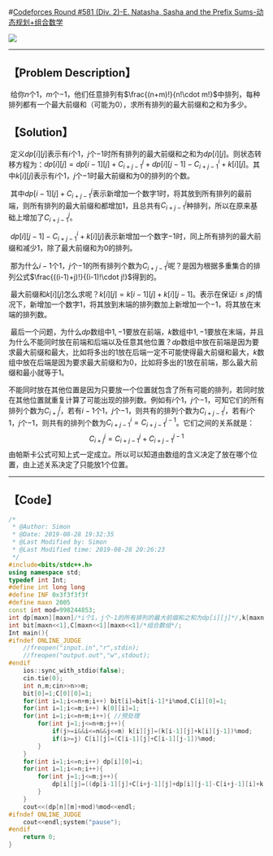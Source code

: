 #[Codeforces Round #581 (Div. 2)-E. Natasha, Sasha and the Prefix Sums-动态规划+组合数学](https://codeforces.com/contest/1204)

![](H:\GitHub\Algorithm\Codeforces\https___codeforces.com_contest_1204_problem_E.png)

------



## 【Problem Description】

​		给你$n$个$1$，$m$个$-1$，他们任意排列有$\frac{(n+m)!}{n!\cdot m!}$中排列，每种排列都有一个最大前缀和（可能为$0$），求所有排列的最大前缀和之和为多少。

## 【Solution】

​		定义$dp[i][j]$表示有$i$个$1$，$j$个$-1$时所有排列的最大前缀和之和为$dp[i][j]$。则状态转移方程为：$dp[i][j]=dp[i-1][j]+C_{i+j-1}^{j}+dp[i][j-1]-C_{i+j-1}^{i}+k[i][j]$。其中$k[i][j]$表示有$i$个$1$，$j$个$-1$时最大前缀和为$0$的排列的个数。

​		其中$dp[i-1][j]+C_{i+j-1}^j$表示新增加一个数字$1$时，将其放到所有排列的最前端，则所有排列的最大前缀和都增加$1$，且总共有$C_{i+j-1}^j$种排列，所以在原来基础上增加了$C_{i+j-1}^j$。

​		$dp[i][j-1]-C_{i+j-1}^i+k[i][j]$表示新增加一个数字$-1$时，同上所有排列的最大前缀和减少$1$，除了最大前缀和为$0$的排列。

​		那为什么$i-1$个$1$，$j$个$-1$的所有排列个数为$C_{i+j-1}^j$呢？是因为根据多重集合的排列公式$\frac{((i-1)+j)!}{(i-1)!\cdot j!}$得到的。

​		最大前缀和$k[i][j]$怎么求呢？$k[i][j]=k[i-1][j]+k[i][j-1]$。表示在保证$i\le j$的情况下，新增加一个数字$1$，将其放到末端的排列数加上新增加一个$-1$，将其放在末端的排列数。

​		最后一个问题，为什么$dp$数组中$1,-1$要放在前端，$k$数组中$1,-1$要放在末端，并且为什么不能同时放在前端和后端以及任意其他位置？$dp$数组中放在前端是因为要求最大前缀和最大，比如将多出的$1$放在后端一定不可能使得最大前缀和最大，$k$数组中放在后端是因为要求最大前缀和为$0$，比如将多出的$1$放在前端，那么最大前缀和最小就等于$1$。

​		不能同时放在其他位置是因为只要放一个位置就包含了所有可能的排列，若同时放在其他位置就重复计算了可能出现的排列数。例如有$i$个$1$，$j$个$-1$，可知它们的所有排列个数为$C_{i+j}^j$，若有$i-1$个$1$，$j$个$-1$，则共有的排列个数为$C_{i+j-1}^j$，若有$i$个$1$，$j$个$-1$，则共有的排列个数为$C_{i+j-1}^i=C_{i+j-1}^{j-1}$。它们之间的关系就是：
$$
C_{i+j}^{j}=C_{i+j-1}^{j}+C_{i+j-1}^{j-1}
$$
由帕斯卡公式可知上式一定成立。所以可以知道由数组的含义决定了放在哪个位置，由上述关系决定了只能放$1$个位置。

------



## 【Code】

```cpp
/*
 * @Author: Simon 
 * @Date: 2019-08-28 19:32:35 
 * @Last Modified by: Simon
 * @Last Modified time: 2019-08-28 20:26:23
 */
#include<bits/stdc++.h>
using namespace std;
typedef int Int;
#define int long long
#define INF 0x3f3f3f3f
#define maxn 2005
const int mod=998244853;
int dp[maxn][maxn]/*i个1，j个-1的所有排列的最大前缀和之和为dp[i][j]*/,k[maxn][maxn]/*i个1，j个-1的所有排列的最大前缀和为0的个数*/;
int bit[maxn<<1],C[maxn<<1][maxn<<1]/*组合数组*/;
Int main(){
#ifndef ONLINE_JUDGE
    //freopen("input.in","r",stdin);
    //freopen("output.out","w",stdout);
#endif
    ios::sync_with_stdio(false);
    cin.tie(0);
    int n,m;cin>>n>>m;
    bit[0]=1;C[0][0]=1;
    for(int i=1;i<=n+m;i++) bit[i]=bit[i-1]*i%mod,C[i][0]=1;
    for(int i=1;i<=m;i++) k[0][i]=1;
    for(int i=1;i<=n+m;i++){ //预处理
        for(int j=1;j<=n+m;j++){
            if(j>=i&&i<=n&&j<=m) k[i][j]=(k[i-1][j]+k[i][j-1])%mod;
            if(i>=j) C[i][j]=(C[i-1][j]+C[i-1][j-1])%mod;
        }
    }
    for(int i=1;i<=n;i++) dp[i][0]=i;
    for(int i=1;i<=n;i++){
        for(int j=1;j<=m;j++){
            dp[i][j]=((dp[i-1][j]+C[i+j-1][j]+dp[i][j-1]-C[i+j-1][i]+k[i][j-1])%mod+mod)%mod;
        }
    }
    cout<<(dp[n][m]+mod)%mod<<endl;
#ifndef ONLINE_JUDGE
    cout<<endl;system("pause");
#endif
    return 0;
}
```
